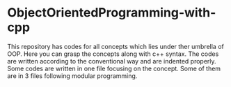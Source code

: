 # ObjectOrientedProgramming-with-cpp
 This repository has codes for all concepts which lies under ther umbrella of OOP. Here you can grasp the concepts along with c++ syntax. The codes are written according to the conventional way and are indented properly. Some codes are written in one file focusing on the concept. Some of them are in 3 files following modular programming.
